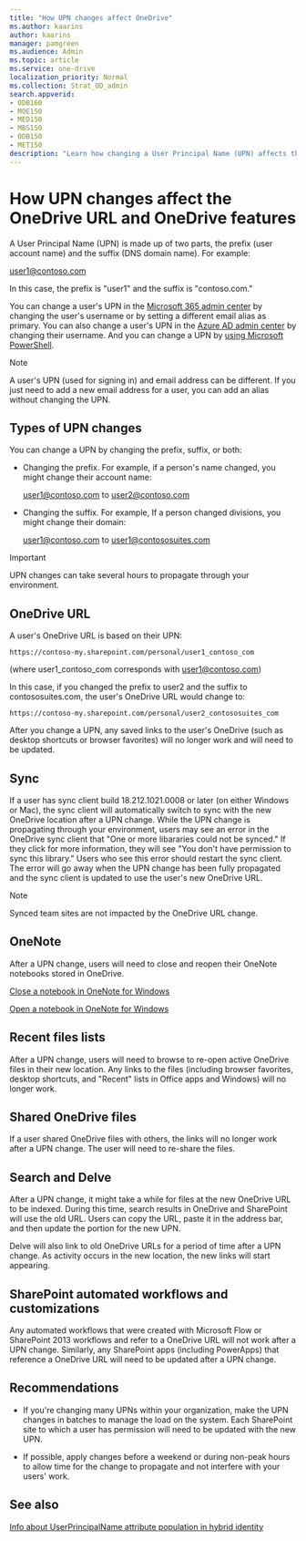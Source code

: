 ```yaml
---
title: "How UPN changes affect OneDrive"
ms.author: kaarins
author: kaarins
manager: pamgreen
ms.audience: Admin
ms.topic: article
ms.service: one-drive
localization_priority: Normal
ms.collection: Strat_OD_admin
search.appverid:
- ODB160
- MOE150
- MED150
- MBS150
- ODB150
- MET150
description: "Learn how changing a User Principal Name (UPN) affects the OneDrive URL and OneDrive features."
---
```


# How UPN changes affect the OneDrive URL and OneDrive features

A User Principal Name (UPN) is made up of two parts, the prefix (user account name) and the suffix (DNS domain name). For example:

user1@contoso.com

In this case, the prefix is "user1" and the suffix is "contoso.com."

You can change a user's UPN in the [Microsoft 365 admin center](/office365/admin/add-users/change-a-user-name-and-email-address?view=o365-worldwide) by changing the user's username or by setting a different email alias as primary. You can also change a user's UPN in the [Azure AD admin center](/azure/active-directory/fundamentals/active-directory-users-profile-azure-portal) by changing their username. And you can change a UPN by [using Microsoft PowerShell](/powershell/module/msonline/set-msoluserprincipalname?view=azureadps-1.0).

> [!NOTE]
> A user's UPN (used for signing in) and email address can be different. If you just need to add a new email address for a user, you can add an alias without changing the UPN. 

## Types of UPN changes

You can change a UPN by changing the prefix, suffix, or both:

- Changing the prefix. For example, if a person's name changed, you might change their account name:

    user1@contoso.com to user2@contoso.com

- Changing the suffix. For example, If a person changed divisions, you might change their domain:

    user1@contoso.com to user1@contososuites.com

> [!IMPORTANT]
> UPN changes can take several hours to propagate through your environment. 

## OneDrive URL

A user's OneDrive URL is based on their UPN:

``https://contoso-my.sharepoint.com/personal/user1_contoso_com``

(where user1_contoso_com corresponds with user1@contoso.com)

In this case, if you changed the prefix to user2 and the suffix to contososuites.com, the user's OneDrive URL would change to:

``https://contoso-my.sharepoint.com/personal/user2_contososuites_com``

After you change a UPN, any saved links to the user's OneDrive (such as desktop shortcuts or browser favorites) will no longer work and will need to be updated. 
  
## Sync

If a user has sync client build 18.212.1021.0008 or later (on either Windows or Mac), the sync client will automatically switch to sync with the new OneDrive location after a UPN change. While the UPN change is propagating through your environment, users may see an error in the OneDrive sync client that "One or more libararies could not be synced." If they click for more information, they will see "You don't have permission to sync this library." Users who see this error should restart the sync client. The error will go away when the UPN change has been fully propagated and the sync client is updated to use the user's new OneDrive URL.  

> [!NOTE]
> Synced team sites are not impacted by the OneDrive URL change. 

## OneNote

After a UPN change, users will need to close and reopen their OneNote notebooks stored in OneDrive. 

[Close a notebook in OneNote for Windows](https://support.office.com/article/d4b52723-6f33-430b-b1f7-35dbb07548a8)

[Open a notebook in OneNote for Windows](https://support.office.com/article/2e99ead1-a1db-43e3-9945-0b0df9542888)

## Recent files lists

After a UPN change, users will need to browse to re-open active OneDrive files in their new location. Any links to the files (including browser favorites, desktop shortcuts, and "Recent" lists in Office apps and Windows) will no longer work.

## Shared OneDrive files

If a user shared OneDrive files with others, the links will no longer work after a UPN change. The user will need to re-share the files. 

## Search and Delve

After a UPN change, it might take a while for files at the new OneDrive URL to be indexed. During this time, search results in OneDrive and SharePoint will use the old URL. Users can copy the URL, paste it in the address bar, and then update the portion for the new UPN. 

Delve will also link to old OneDrive URLs for a period of time after a UPN change. As activity occurs in the new location, the new links will start appearing. 

## SharePoint automated workflows and customizations

Any automated workflows that were created with Microsoft Flow or SharePoint 2013 workflows and refer to a OneDrive URL will not work after a UPN change. Similarly, any SharePoint apps (including PowerApps) that reference a OneDrive URL will need to be updated after a UPN change. 

## Recommendations

- If you're changing many UPNs within your organization, make the UPN changes in batches to manage the load on the system. Each SharePoint site to which a user has permission will need to be updated with the new UPN.

- If possible, apply changes before a weekend or during non-peak hours to allow time for the change to propagate and not interfere with your users' work.
  
## See also

[Info about UserPrincipalName attribute population in hybrid identity](/azure/active-directory/hybrid/plan-connect-userprincipalname)

